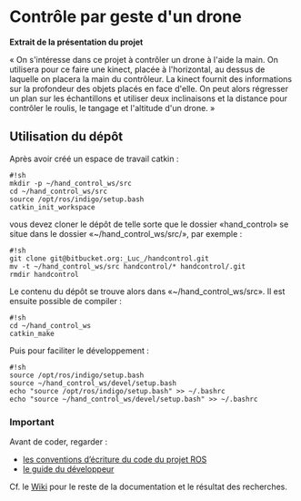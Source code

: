 # Contrôle par geste d'un drone #

**Extrait de la présentation du projet**

« On s'intéresse dans ce projet à contrôler un drone à l'aide la main. On utilisera pour ce faire une kinect, placée à l'horizontal, au dessus de laquelle on placera la main du contrôleur. La kinect fournit des informations sur la profondeur des objets placés en face d'elle. On peut alors régresser un plan sur les échantillons et utiliser deux inclinaisons et la distance pour contrôler le roulis, le tangage et l'altitude d'un drone. »

## Utilisation du dépôt ##

Après avoir créé un espace de travail catkin :

```
#!sh
mkdir -p ~/hand_control_ws/src
cd ~/hand_control_ws/src
source /opt/ros/indigo/setup.bash
catkin_init_workspace

```
vous devez cloner le dépôt de telle sorte que le dossier «hand_control» se situe dans le dossier «~/hand_control_ws/src/», par exemple :

```
#!sh
git clone git@bitbucket.org:_Luc_/handcontrol.git
mv -t ~/hand_control_ws/src handcontrol/* handcontrol/.git
rmdir handcontrol
```
Le contenu du dépôt se trouve alors dans «~/hand_control_ws/src». Il est ensuite possible de compiler :

```
#!sh
cd ~/hand_control_ws
catkin_make
```

Puis pour faciliter le développement : 
```
#!sh
source /opt/ros/indigo/setup.bash
source ~/hand_control_ws/devel/setup.bash
echo "source /opt/ros/indigo/setup.bash" >> ~/.bashrc
echo "source ~/hand_control_ws/devel/setup.bash" >> ~/.bashrc

```

### Important ###

Avant de coder, regarder :

- [les conventions d’écriture du code du projet ROS](http://wiki.ros.org/CppStyleGuide)
- [le guide du développeur](http://wiki.ros.org/DevelopersGuide)

Cf. le [Wiki](https://bitbucket.org/_Luc_/handcontrol/wiki/Home) pour le reste de la documentation et le résultat des recherches.